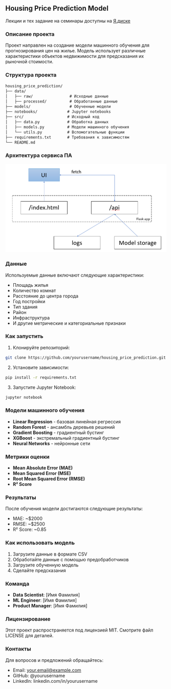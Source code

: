 ## Housing Price Prediction Model

Лекции и тех задание на семинары доступны на [Я.диске](https://disk.yandex.ru/d/vDb3HPumZ2xK0w)  


### Описание проекта
Проект направлен на создание модели машинного обучения для прогнозирования цен на жилье. Модель использует различные характеристики объектов недвижимости для предсказания их рыночной стоимости.

### Структура проекта
```
housing_price_prediction/
├── data/
│   ├── raw/                # Исходные данные
│   ├── processed/          # Обработанные данные
├── models/                 # Обученные модели
├── notebooks/             # Jupyter notebooks
├── src/                   # Исходный код
│   ├── data.py            # Обработка данных
│   ├── models.py          # Модели машинного обучения
│   └── utils.py           # Вспомогательные функции
├── requirements.txt       # Требования к зависимостям
└── README.md
```

### Архитектура сервиса ПА
![](img/arch.png)

### Данные
Используемые данные включают следующие характеристики:
* Площадь жилья
* Количество комнат
* Расстояние до центра города
* Год постройки
* Тип здания
* Район
* Инфраструктура
* И другие метрические и категориальные признаки

### Как запустить
1. Клонируйте репозиторий:
```bash
git clone https://github.com/yourusername/housing_price_prediction.git
```

2. Установите зависимости:
```bash
pip install -r requirements.txt
```

3. Запустите Jupyter Notebook:
```bash
jupyter notebook
```

### Модели машинного обучения
* **Linear Regression** - базовая линейная регрессия
* **Random Forest** - ансамбль деревьев решений
* **Gradient Boosting** - градиентный бустинг
* **XGBoost** - экстремальный градиентный бустинг
* **Neural Networks** - нейронные сети

### Метрики оценки
* **Mean Absolute Error (MAE)**
* **Mean Squared Error (MSE)**
* **Root Mean Squared Error (RMSE)**
* **R² Score**

### Результаты
После обучения модели достигаются следующие результаты:
* MAE: ~$2000
* RMSE: ~$2500
* R² Score: ~0.85

### Как использовать модель
1. Загрузите данные в формате CSV
2. Обработайте данные с помощью предобработчиков
3. Загрузите обученную модель
4. Сделайте предсказания

### Команда
* **Data Scientist**: [Имя Фамилия]
* **ML Engineer**: [Имя Фамилия]
* **Product Manager**: [Имя Фамилия]

### Лицензирование
Этот проект распространяется под лицензией MIT. Смотрите файл LICENSE для деталей.

### Контакты
Для вопросов и предложений обращайтесь:
* Email: your.email@example.com
* GitHub: @yourusername
* LinkedIn: linkedin.com/in/yourusername